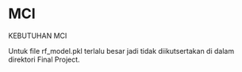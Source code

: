 # MCI

KEBUTUHAN MCI

Untuk file rf_model.pkl terlalu besar jadi tidak diikutsertakan di dalam direktori Final Project.
